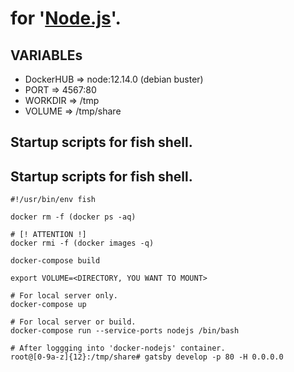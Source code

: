 # for '[Node\.js](https://nodejs.org/en/)'.

## VARIABLEs

- DockerHUB => node:12.14.0 (debian buster)
- PORT      => 4567:80
- WORKDIR   => /tmp
- VOLUME    => /tmp/share

## Startup scripts for fish shell.

## Startup scripts for fish shell.

    #!/usr/bin/env fish

    docker rm -f (docker ps -aq)

    # [! ATTENTION !]
    docker rmi -f (docker images -q)

    docker-compose build

    export VOLUME=<DIRECTORY, YOU WANT TO MOUNT>

    # For local server only.
    docker-compose up

    # For local server or build.
    docker-compose run --service-ports nodejs /bin/bash

    # After loggging into 'docker-nodejs' container.
    root@[0-9a-z]{12}:/tmp/share# gatsby develop -p 80 -H 0.0.0.0

